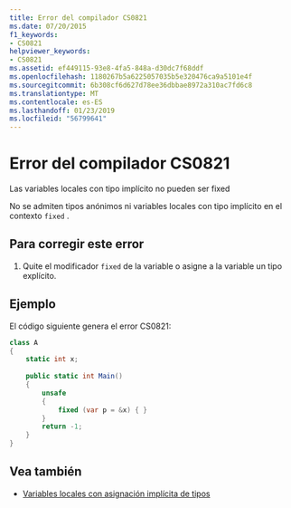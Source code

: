 ```yaml
---
title: Error del compilador CS0821
ms.date: 07/20/2015
f1_keywords:
- CS0821
helpviewer_keywords:
- CS0821
ms.assetid: ef449115-93e8-4fa5-848a-d30dc7f68ddf
ms.openlocfilehash: 1180267b5a6225057035b5e320476ca9a5101e4f
ms.sourcegitcommit: 6b308cf6d627d78ee36dbbae8972a310ac7fd6c8
ms.translationtype: MT
ms.contentlocale: es-ES
ms.lasthandoff: 01/23/2019
ms.locfileid: "56799641"
---
```

# <a name="compiler-error-cs0821"></a>Error del compilador CS0821
Las variables locales con tipo implícito no pueden ser fixed  
  
 No se admiten tipos anónimos ni variables locales con tipo implícito en el contexto `fixed` .  
  
## <a name="to-correct-this-error"></a>Para corregir este error  
  
1.  Quite el modificador `fixed` de la variable o asigne a la variable un tipo explícito.  
  
## <a name="example"></a>Ejemplo  
 El código siguiente genera el error CS0821:  
  
```csharp  
class A  
{  
    static int x;  
  
    public static int Main()  
    {  
        unsafe  
        {  
            fixed (var p = &x) { }  
        }  
        return -1;  
    }  
}  
```  
  
## <a name="see-also"></a>Vea también

- [Variables locales con asignación implícita de tipos](../../csharp/programming-guide/classes-and-structs/implicitly-typed-local-variables.md)
